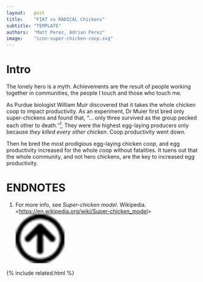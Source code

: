 ```yaml
---
layout:   post
title:    "FIAT vs RADICAL Chickens"
subtitle: "TEMPLATE"
authors:  "Matt Perez, Adrian Perez"
image:    "icon-super-chicken-coop.svg"
---
```


<div style="display:none;">
 <p>The lonely hero is a myth. Achievements are the result of people working together in communities, the people I touch and those who touch me.</p>
</div>

<h1>Intro</h1>
 <p>The lonely hero is a myth. Achievements are the result of people working together in communities, the people I touch and those who touch me.</p>
 <p>As Purdue biologist William Muir discovered that it takes the whole chicken coop to impact productivity. As an experiment, Dr Muier first bred only super-chickens and found that, &ldquo;&hellip; only three survived as the group pecked each other to death.&ldquo;<a href="#en01"><sup id="bm01">1&nbsp;</sup></a> They were the highest egg-laying producers only because <em>they killed every other chicken</em>. Coop productivity went down.</p>
 <p>Then he bred the most prodigious egg-laying chicken <em>coop</em>, and egg productivity increased for the whole coop without fatalities. It tuens out that the whole community, and not hero chickens, are the key to increased egg productivity.</p>

<h1 class="_section">ENDNOTES</h1>
 <ol>
  <li id="en01">
   <p class="_list-item">
    For more info, see <em>Super-chicken model</em>. Wikipedia.
    <<a href="https://en.wikipedia.org/wiki/Super-chicken_model" target="_blank">https://en.wikipedia.org/wiki/Super-chicken_model</a>>
    <a class="_uparrow" href="#bm01"><img src="/assets/img/arrow-up-icon.png"></a>
   </p>
  </li>
 </ol>

{% include related.html %}
